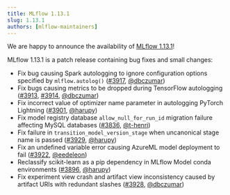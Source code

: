 ```yaml
---
title: MLflow 1.13.1
slug: 1.13.1
authors: [mlflow-maintainers]
---
```


We are happy to announce the availability of [MLflow 1.13.1](https://github.com/mlflow/mlflow/releases/tag/v1.13.1)!

MLflow 1.13.1 is a patch release containing bug fixes and small changes:

- Fix bug causing Spark autologging to ignore configuration options specified by `mlflow.autolog()` ([#3917](https://github.com/mlflow/mlflow/pull/3917), [@dbczumar](https://github.com/dbczumar))
- Fix bugs causing metrics to be dropped during TensorFlow autologging ([#3913](https://github.com/mlflow/mlflow/pull/3913), [#3914](https://github.com/mlflow/mlflow/pull/3914), [@dbczumar](https://github.com/dbczumar))
- Fix incorrect value of optimizer name parameter in autologging PyTorch Lightning ([#3901](https://github.com/mlflow/mlflow/pull/3901), [@harupy](https://github.com/harupy))
- Fix model registry database `allow_null_for_run_id` migration failure affecting MySQL databases ([#3836](https://github.com/mlflow/mlflow/pull/3836), [@t-henri](https://github.com/t-henri))
- Fix failure in `transition_model_version_stage` when uncanonical stage name is passed ([#3929](https://github.com/mlflow/mlflow/pull/3929), [@harupy](https://github.com/harupy))
- Fix an undefined variable error causing AzureML model deployment to fail ([#3922](https://github.com/mlflow/mlflow/pull/3922), [@eedeleon](https://github.com/eedeleon))
- Reclassify scikit-learn as a pip dependency in MLflow Model conda environments ([#3896](https://github.com/mlflow/mlflow/pull/3896), [@harupy](https://github.com/harupy))
- Fix experiment view crash and artifact view inconsistency caused by artifact URIs with redundant slashes ([#3928](https://github.com/mlflow/mlflow/pull/3928), [@dbczumar](https://github.com/dbczumar))
